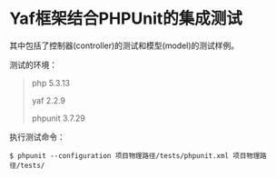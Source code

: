 Yaf框架结合PHPUnit的集成测试
========================================

其中包括了控制器(controller)的测试和模型(model)的测试样例。

测试的环境：

> php 5.3.13
>
> yaf 2.2.9
>
> phpunit 3.7.29

执行测试命令：

    $ phpunit --configuration 项目物理路径/tests/phpunit.xml 项目物理路径/tests/
